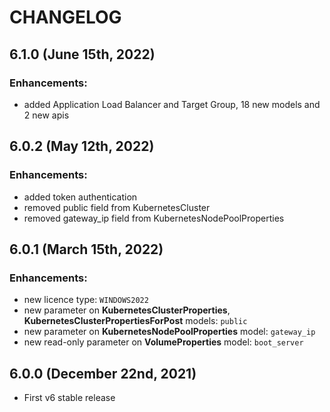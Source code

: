 # CHANGELOG

## 6.1.0 \(June 15th, 2022\)

### Enhancements:

* added Application Load Balancer and Target Group, 18 new models and 2 new apis

## 6.0.2 \(May 12th, 2022\)

### Enhancements:

* added token authentication
* removed public field from KubernetesCluster
* removed gateway_ip field from KubernetesNodePoolProperties

## 6.0.1 \(March 15th, 2022\)

### Enhancements:

* new licence type: `WINDOWS2022`
* new parameter on **KubernetesClusterProperties**, **KubernetesClusterPropertiesForPost** models: `public`
* new parameter on **KubernetesNodePoolProperties** model: `gateway_ip`
* new read-only parameter on **VolumeProperties** model: `boot_server`


## 6.0.0 \(December 22nd, 2021\)

* First v6 stable release
